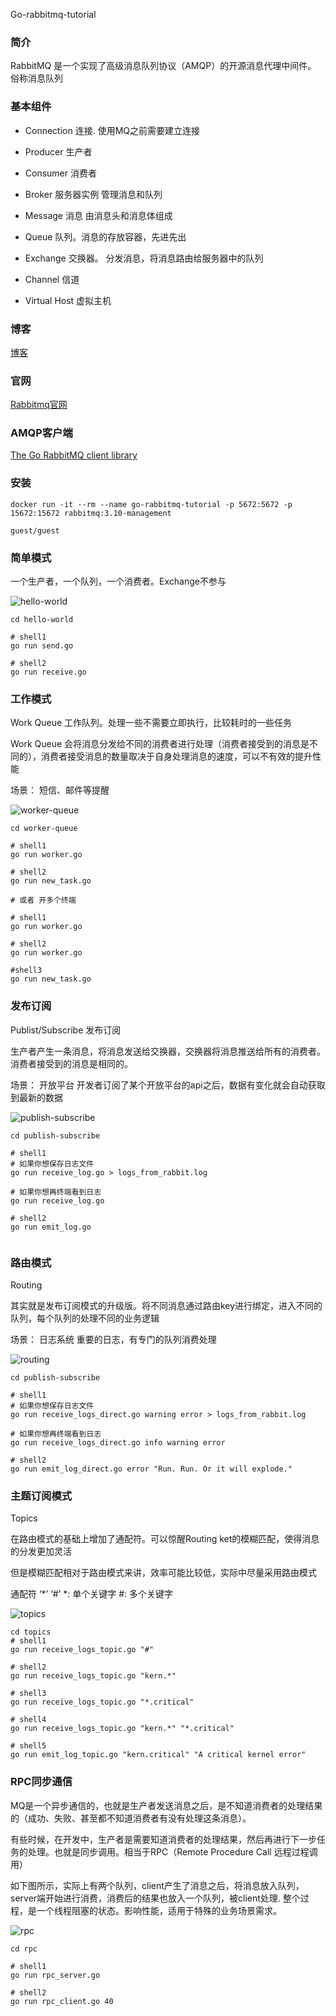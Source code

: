 Go-rabbitmq-tutorial

### 简介

RabbitMQ 是一个实现了高级消息队列协议（AMQP）的开源消息代理中间件。 俗称消息队列



### 基本组件

* Connection 连接. 使用MQ之前需要建立连接

* Producer 生产者
* Consumer 消费者
* Broker 服务器实例 管理消息和队列
* Message 消息 由消息头和消息体组成
* Queue 队列。消息的存放容器，先进先出
* Exchange 交换器。 分发消息，将消息路由给服务器中的队列
* Channel 信道
* Virtual Host 虚拟主机


### 博客
<a href="http://blog.caixiaoxin.cn/?p=712" target="_blank">博客</a>

### 官网

<a href="rabbitmq.com" target="_blank">Rabbitmq官网</a>



### AMQP客户端

<a href="https://github.com/rabbitmq/amqp091-go" target="_blank">The Go RabbitMQ client library </a>



### 安装

```vim
docker run -it --rm --name go-rabbitmq-tutorial -p 5672:5672 -p 15672:15672 rabbitmq:3.10-management

guest/guest
```





### 简单模式

一个生产者，一个队列，一个消费者。Exchange不参与

![hello-world](./hello-world.png)

```shell
cd hello-world

# shell1
go run send.go

# shell2
go run receive.go
```







### 工作模式

Work Queue 工作队列。处理一些不需要立即执行，比较耗时的一些任务

Work Queue 会将消息分发给不同的消费者进行处理（消费者接受到的消息是不同的），消费者接受消息的数量取决于自身处理消息的速度，可以不有效的提升性能

场景： 短信、邮件等提醒

![worker-queue](./worker-queue.png)

```shell
cd worker-queue

# shell1
go run worker.go

# shell2
go run new_task.go

# 或者 开多个终端

# shell1
go run worker.go

# shell2
go run worker.go

#shell3
go run new_task.go
```





### 发布订阅

Publist/Subscribe 发布订阅

生产者产生一条消息，将消息发送给交换器，交换器将消息推送给所有的消费者。消费者接受到的消息是相同的。

场景： 开放平台  开发者订阅了某个开放平台的api之后，数据有变化就会自动获取到最新的数据



![publish-subscribe](./publish-subscribe.png)

```shell
cd publish-subscribe

# shell1
# 如果你想保存日志文件
go run receive_log.go > logs_from_rabbit.log

# 如果你想再终端看到日志
go run receive_log.go

# shell2
go run emit_log.go


```





### 路由模式

Routing

其实就是发布订阅模式的升级版。将不同消息通过路由key进行绑定，进入不同的队列，每个队列的处理不同的业务逻辑

场景： 日志系统  重要的日志，有专门的队列消费处理

![routing](./routing.png)

```shell
cd publish-subscribe

# shell1
# 如果你想保存日志文件
go run receive_logs_direct.go warning error > logs_from_rabbit.log

# 如果你想再终端看到日志
go run receive_logs_direct.go info warning error

# shell2
go run emit_log_direct.go error "Run. Run. Or it will explode."
```





### 主题订阅模式

Topics

在路由模式的基础上增加了通配符。可以惊醒Routing ket的模糊匹配，使得消息的分发更加灵活

但是模糊匹配相对于路由模式来讲，效率可能比较低，实际中尽量采用路由模式

通配符 ‘*’ ‘#’ *: 单个关键字 #: 多个关键字

![topics](./topics.png)

 ```shell
cd topics
# shell1
go run receive_logs_topic.go "#"

# shell2
go run receive_logs_topic.go "kern.*"

# shell3
go run receive_logs_topic.go "*.critical"

# shell4
go run receive_logs_topic.go "kern.*" "*.critical"

# shell5
go run emit_log_topic.go "kern.critical" "A critical kernel error"

 ```





### RPC同步通信

MQ是一个异步通信的，也就是生产者发送消息之后，是不知道消费者的处理结果的（成功、失败、甚至都不知道消费者有没有处理这条消息）。

有些时候，在开发中，生产者是需要知道消费者的处理结果，然后再进行下一步任务的处理。也就是同步调用。相当于RPC（Remote Procedure Call 远程过程调用）

如下图所示，实际上有两个队列，client产生了消息之后，将消息放入队列，server端开始进行消费，消费后的结果也放入一个队列，被client处理. 整个过程，是一个线程阻塞的状态。影响性能，适用于特殊的业务场景需求。

![rpc](./rpc.png)

```shell
cd rpc

# shell1
go run rpc_server.go

# shell2
go run rpc_client.go 40
```

